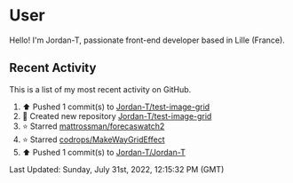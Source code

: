# User

Hello! I'm Jordan-T, passionate front-end developer based in Lille (France).

## Recent Activity

This is a list of my most recent activity on GitHub.

<!--RECENT_ACTIVITY:start-->
1. ⬆️ Pushed 1 commit(s) to [Jordan-T/test-image-grid](https://github.com/Jordan-T/test-image-grid)
2. 📔 Created new repository [Jordan-T/test-image-grid](https://github.com/Jordan-T/test-image-grid)
3. ⭐ Starred [mattrossman/forecaswatch2](https://github.com/mattrossman/forecaswatch2)
4. ⭐ Starred [codrops/MakeWayGridEffect](https://github.com/codrops/MakeWayGridEffect)
5. ⬆️ Pushed 1 commit(s) to [Jordan-T/Jordan-T](https://github.com/Jordan-T/Jordan-T)
<!--RECENT_ACTIVITY:end-->

<!--RECENT_ACTIVITY:last_update-->
Last Updated: Sunday, July 31st, 2022, 12:15:32 PM (GMT)
<!--RECENT_ACTIVITY:last_update_end-->
